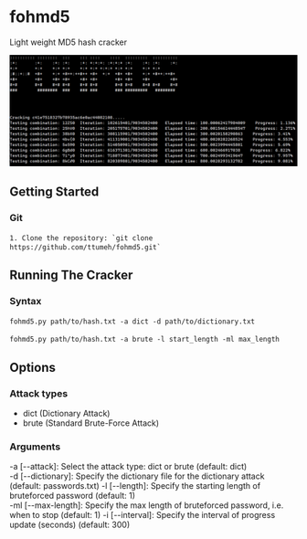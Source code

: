 # fohmd5

Light weight MD5 hash cracker

![Screenshot](main.png)

## Getting Started

### Git
    1. Clone the repository: `git clone https://github.com/ttumeh/fohmd5.git`

## Running The Cracker

### Syntax

`fohmd5.py path/to/hash.txt -a dict -d path/to/dictionary.txt`

`fohmd5.py path/to/hash.txt -a brute -l start_length -ml max_length`

## Options
### Attack types

- dict (Dictionary Attack)
- brute (Standard Brute-Force Attack)

### Arguments
-a [--attack]: Select the attack type: dict or brute (default: dict)<br/>
-d [--dictionary]: Specify the dictionary file for the dictionary attack (default: passwords.txt)
-l [--length]: Specify the starting length of bruteforced password (default: 1)  
-ml [--max-length]: Specify the max length of bruteforced password, i.e. when to stop (default: 1)
-i [--interval]: Specify the interval of progress update (seconds) (default: 300)